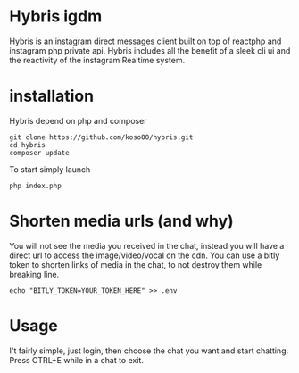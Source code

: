 # Hybris igdm

Hybris is an instagram direct messages client built on top of reactphp and instagram php private api.
Hybris includes all the benefit of a sleek cli ui and the reactivity of the instagram Realtime system.


# installation

Hybris depend on php and composer

```
git clone https://github.com/koso00/hybris.git
cd hybris
composer update
```

To start simply launch
```
php index.php
```

# Shorten media urls (and why)
You will not see the media you received in the chat, instead you will have a direct url to access the image/video/vocal on the cdn.
You can use a bitly token to shorten links of media in the chat, to not destroy them while breaking line.
```
echo "BITLY_TOKEN=YOUR_TOKEN_HERE" >> .env
```
# Usage

I't fairly simple, just login, then choose the chat you want and start chatting.
Press CTRL+E while in a chat to exit.
